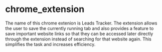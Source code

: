 # chrome_extension

The name of this chrome extenion is Leads Tracker.
The extension allows the user to save the currently running tab and also provides a feature to save important website links so that they can be accessed later directly through the extension instead of searching for that website again.
This simplifies the task and increases efficiency.

